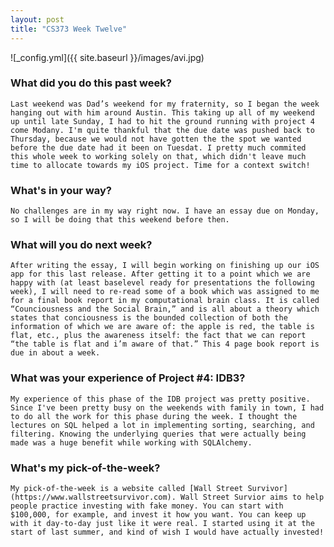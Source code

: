 ```yaml
---
layout: post
title: "CS373 Week Twelve"
---
```


![_config.yml]({{ site.baseurl }}/images/avi.jpg)

### What did you do this past week?
	Last weekend was Dad’s weekend for my fraternity, so I began the week hanging out with him around Austin. This taking up all of my weekend up until late Sunday, I had to hit the ground running with project 4 come Modany. I'm quite thankful that the due date was pushed back to Thursday, because we would not have gotten the the spot we wanted before the due date had it been on Tuesdat. I pretty much commited this whole week to working solely on that, which didn't leave much time to allocate towards my iOS project. Time for a context switch!

### What's in your way?
	No challenges are in my way right now. I have an essay due on Monday, so I will be doing that this weekend before then.

### What will you do next week?
	After writing the essay, I will begin working on finishing up our iOS app for this last release. After getting it to a point which we are happy with (at least baselevel ready for presentations the following week), I will need to re-read some of a book which was assigned to me for a final book report in my computational brain class. It is called “Counciousness and the Social Brain,” and is all about a theory which states that conciousness is the bounded collection of both the information of which we are aware of: the apple is red, the table is flat, etc., plus the awareness itself: the fact that we can report “the table is flat and i’m aware of that.” This 4 page book report is due in about a week.

### What was your experience of Project #4: IDB3? 
	My experience of this phase of the IDB project was pretty positive. Since I've been pretty busy on the weekends with family in town, I had to do all the work for this phase during the week. I thought the lectures on SQL helped a lot in implementing sorting, searching, and filtering. Knowing the underlying queries that were actually being made was a huge benefit while working with SQLAlchemy.

### What's my pick-of-the-week?
	My pick-of-the-week is a website called [Wall Street Survivor](https://www.wallstreetsurvivor.com). Wall Street Survior aims to help people practice investing with fake money. You can start with $100,000, for example, and invest it how you want. You can keep up with it day-to-day just like it were real. I started using it at the start of last summer, and kind of wish I would have actually invested!

